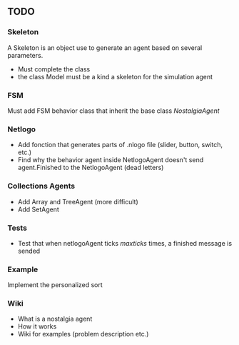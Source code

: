 ## TODO

### Skeleton
A Skeleton is an object use to generate an agent based on several parameters.  
- Must complete the class
- the class Model must be a kind a skeleton for the simulation agent

### FSM

Must add FSM behavior class that inherit the base class *NostalgiaAgent*

### Netlogo

- Add fonction that generates parts of .nlogo file (slider, button, switch, etc.)
- Find why the behavior agent inside NetlogoAgent doesn't send agent.Finished to the NetlogoAgent (dead letters)

### Collections Agents
- Add Array and TreeAgent (more difficult)  
- Add SetAgent  

### Tests
- Test that when netlogoAgent ticks *maxticks* times, a finished message is sended


### Example

Implement the personalized sort

### Wiki
- What is a nostalgia agent
- How it works
- Wiki for examples (problem description etc.)
